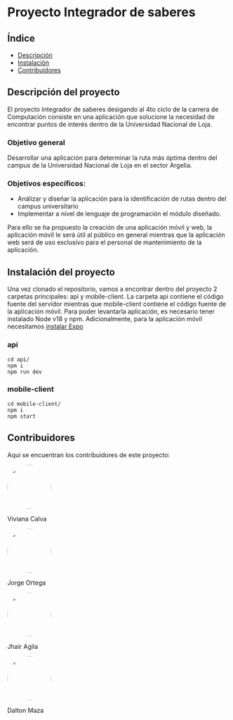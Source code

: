 <h1>Proyecto Integrador de saberes</h1>

<h2>Índice</h2>
<ul>
  <li><a href="#description">Descripción </a></li>
  <li><a href="#installation">Instalación </a></li>
  <li><a href="#contrib">Contribuidores </a></li>
</ul>

<h2 id="description">Descripción del proyecto</h2>

<p>
  El proyecto Integrador de saberes desigando al 4to ciclo de la carrera de
  Computación consiste en una aplicación que solucione la necesidad de encontrar
  puntos de interés dentro de la Universidad Nacional de Loja.
</p>
<h3>Objetivo general</h3>
<p>
  Desarrollar una aplicación para determinar la ruta más óptima dentro del
  campus de la Universidad Nacional de Loja en el sector Argelia.
</p>
<h3>Objetivos específicos:</h3>
<ul>
  <li>
    Análizar y diseñar la aplicación para la identificación de rutas dentro
    del campus universitario
  </li>
  <li>
    Implementar a nivel de lenguaje de programación el módulo diseñado.
  </li>
</ul>

<p>
  Para ello se ha propuesto la creación de una aplicación móvil y web, la
  aplicación móvil le será útil al público en general mientras que la aplicación
  web será de uso exclusivo para el personal de mantenimiento de la aplicación.
</p>

<h2 id="installation">Instalación del proyecto</h2>

<p>
  Una vez clonado el repositorio, vamos a encontrar dentro del proyecto 2
  carpetas principales: api y mobile-client. La carpeta api contiene el código
  fuente del servidor mientras que mobile-client contiene el código fuente de la
  aplicación móvil. Para poder levantarla aplicación, es necesario
  tener instalado Node v18 y npm. Adicionalmente, para la aplicación móvil
  necesitamos
  <a href="https://docs.expo.dev/get-started/installation/">instalar Expo</a>
</p>

<h3>api</h3>

```
cd api/
npm i
npm run dev
```

<h3>mobile-client</h3>

```
cd mobile-client/
npm i
npm start
```

<h2 id="contrib">Contribuidores</h2>

<p>Aquí se encuentran los contribuidores de este proyecto:</p>

<span>
  <a style="text-decoration: none" href="https://github.com/Codaya007">
    <img
      style="border-radius: 50%"
      src="https://avatars.githubusercontent.com/Codaya007"
      width="100px;"
      alt=""
    />
    <br />
    <p>Viviana Calva</p>
  </a>
</span>
<span>
  <a style="text-decoration: none" href="https://github.com/Daniel21004">
    <img
      style="border-radius: 50%"
      src="https://avatars.githubusercontent.com/Daniel21004"
      width="100px;"
      alt=""
    />
    <br />
    <p>Jorge Ortega</p>
  </a>
</span>
<span>
  <a style="text-decoration: none" href="https://github.com/JhairAgila">
    <img
      style="border-radius: 50%"
      src="https://avatars.githubusercontent.com/JhairAgila"
      width="100px;"
      alt=""
    />
    <br />
    <p>Jhair Agila</p>
  </a>
</span>
<span>
  <a style="text-decoration: none" href="https://github.com/DaltonMaza">
    <img
      style="border-radius: 50%"
      src="https://avatars.githubusercontent.com/DaltonMaza"
      width="100px;"
      alt=""
    />
    <br />
    <p>Dalton Maza</p>
  </a>
</span>
